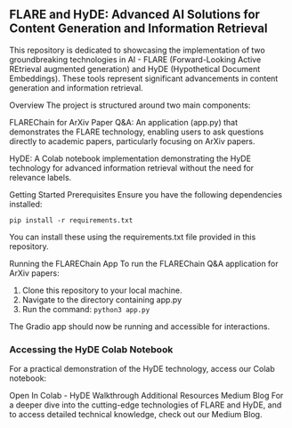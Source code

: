 ## FLARE and HyDE: Advanced AI Solutions for Content Generation and Information Retrieval
This repository is dedicated to showcasing the implementation of two groundbreaking technologies in AI - FLARE (Forward-Looking Active REtrieval augmented generation) and HyDE (Hypothetical Document Embeddings). These tools represent significant advancements in content generation and information retrieval.

Overview
The project is structured around two main components:

FLAREChain for ArXiv Paper Q&A: An application (app.py) that demonstrates the FLARE technology, enabling users to ask questions directly to academic papers, particularly focusing on ArXiv papers.

HyDE: A Colab notebook implementation demonstrating the HyDE technology for advanced information retrieval without the need for relevance labels.

Getting Started
Prerequisites
Ensure you have the following dependencies installed:

```
pip install -r requirements.txt
```
You can install these using the requirements.txt file provided in this repository.

Running the FLAREChain App
To run the FLAREChain Q&A application for ArXiv papers:

1. Clone this repository to your local machine.
2. Navigate to the directory containing app.py
3. Run the command: 
```python3 app.py ```

The Gradio app should now be running and accessible for interactions.

### Accessing the HyDE Colab Notebook
For a practical demonstration of the HyDE technology, access our Colab notebook:

Open In Colab - HyDE Walkthrough
Additional Resources
Medium Blog
For a deeper dive into the cutting-edge technologies of FLARE and HyDE, and to access detailed technical knowledge, check out our Medium Blog.


